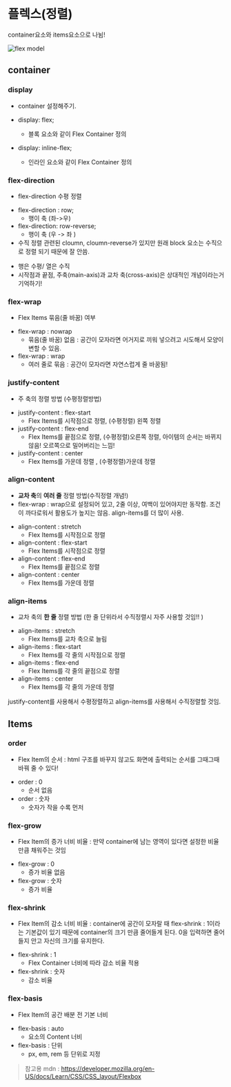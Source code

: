 # 플렉스(정렬)


container요소와 items요소으로 나뉨! 

![flex model](https://developer.mozilla.org/en-US/docs/Learn/CSS/CSS_layout/Flexbox/flex_terms.png)

## container

### display
* container 설정해주기.
- display: flex; 
  - 블록 요소와 같이 Flex Container 정의

- display: inline-flex; 
  - 인라인 요소와 같이 Flex Container 정의
  


### flex-direction
* flex-direction 수평 정렬
- flex-direction : row;
  - 행이 축 (좌->우)
- flex-direction: row-reverse; 
  - 행이 축 (우 -> 좌 ) 
- 수직 정렬 관련된 cloumn, cloumn-reverse가 있지만 원래 block 요소는 수직으로 정렬 되기 때문에 잘 안씀.
  
* 행은 수평/ 열은 수직
* 시작점과 끝점, 주축(main-axis)과 교차 축(cross-axis)은 상대적인 개념이라는거 기억하기! 

### flex-wrap
* Flex Items 묶음(줄 바꿈) 여부
- flex-wrap : nowrap
  - 묶음(줄 바꿈) 없음 : 공간이 모자라면 어거지로 끼워 넣으려고 시도해서 모양이 변할 수 있음.
- flex-wrap : wrap
  - 여러 줄로 묶음 : 공간이 모자라면 자연스럽게 줄 바꿈됨! 

### justify-content 
* 주 축의 정렬 방법 (수평정렬방법)
- justify-content : flex-start
  - Flex Items를 시작점으로 정렬, (수평정렬) 왼쪽 정렬
- justify-content : flex-end
  - Flex Items를 끝점으로 정렬, (수평정렬)오른쪽 정렬, 아이템의 순서는 바뀌지 않음! 오르쪽으로 밀어버리는 느낌!
- justify-content : center
  - Flex Items를 가운데 정렬 , (수평정렬)가운데 정렬


### align-content
* **교차 축**의 **여러 줄** 정렬 방법(수직정렬 개념!)
* flex-wrap : wrap으로 설정되어 있고, 2줄 이상,  여백이 있어야지만 동작함. 조건이 까다로워서 활용도가 높지는 않음. align-items를 더 많이 사용. 
- align-content : stretch
  - Flex Items를 시작점으로 정렬
- align-content : flex-start
  - Flex Items를 시작점으로 정렬
- align-content : flex-end
  - Flex Items를 끝점으로 정렬
- align-content : center
  - Flex Items를 가운데 정렬


### align-items
* 교차 축의 **한 줄** 정렬 방법 (한 줄 단위라서 수직정렬시 자주 사용할 것임!! )
- align-items : stretch
  - Flex Items를 교차 축으로 늘림
- align-items : flex-start
  - Flex Items를 각 줄의 시작점으로 정렬
- align-items : flex-end
  - Flex Items를 각 줄의 끝점으로 정렬
- align-items : center
  - Flex Items를 각 줄의 가운데 정렬


 justify-content를 사용해서 수평정렬하고 align-items를 사용해서 수직정렬할 것임.

 ## Items

 ### order
 * Flex Item의 순서 : html 구조를 바꾸지 않고도 화면에 출력되는 순서를 그때그때 바꿔 줄 수 있다! 
- order : 0
  - 순서 없음
- order : 숫자
  - 숫자가 작을 수록 먼저

### flex-grow
* Flex Item의 증가 너비 비율 : 만약 container에 남는 영역이 있다면 설정한 비율 만큼 채워주는 것임

- flex-grow : 0
  - 증가 비율 없음
- flex-grow : 숫자
  - 증가 비율 


### flex-shrink
* Flex Item의 감소 너비 비율 : container에 공간이 모자랄 때 flex-shrink : 1이라는  기본값이 있기 때문에 container의 크기 만큼 줄어들게 된다. 0을 입력하면 줄어 들지 안고 자신의 크기를 유지한다.
  
- flex-shrink : 1
  - Flex Container 너비에 따라 감소 비율 적용
- flex-shrink : 숫자
  - 감소 비율


### flex-basis
* Flex Item의 공간 배분 전 기본 너비

- flex-basis : auto
  - 요소의 Content 너비 
- flex-basis : 단위 
  - px, em, rem 등 단위로 지정


>참고용 mdn :  https://developer.mozilla.org/en-US/docs/Learn/CSS/CSS_layout/Flexbox